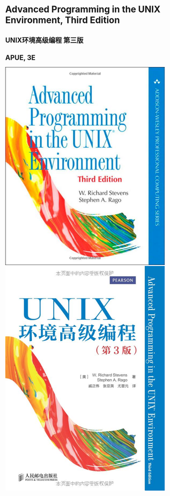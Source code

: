 # Advanced Programming in the UNIX Environment, Third Edition
## UNIX环境高级编程 第三版 ##
## APUE, 3E ##
![英文封面](apue.3e.english.jpg)
![中文封面](apue.3e.chinese.jpg)
